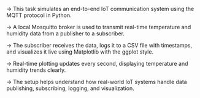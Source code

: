 -> This task simulates an end-to-end IoT communication system using the MQTT protocol in Python. 

-> A local Mosquitto broker is used to transmit real-time temperature and humidity data from a publisher to a subscriber. 

-> The subscriber receives the data, logs it to a CSV file with timestamps, and visualizes it live using Matplotlib with the ggplot style. 

-> Real-time plotting updates every second, displaying temperature and humidity trends clearly. 

-> The setup helps understand how real-world IoT systems handle data publishing, subscribing, logging, and visualization.
